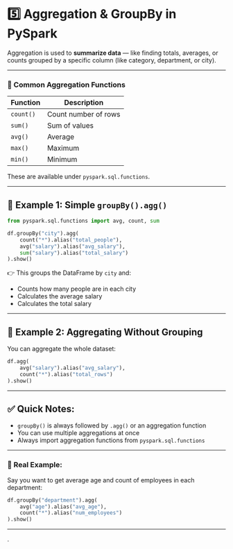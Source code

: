 # 5️⃣ **Aggregation & GroupBy in PySpark**

Aggregation is used to **summarize data** — like finding totals, averages, or counts grouped by a specific column (like category, department, or city).

---

### 🔧 Common Aggregation Functions

| Function    | Description          |
| ----------- | -------------------- |
| `count()` | Count number of rows |
| `sum()`   | Sum of values        |
| `avg()`   | Average              |
| `max()`   | Maximum              |
| `min()`   | Minimum              |

These are available under `pyspark.sql.functions`.

---

## 🧪 Example 1: Simple `groupBy().agg()`

```python
from pyspark.sql.functions import avg, count, sum

df.groupBy("city").agg(
    count("*").alias("total_people"),
    avg("salary").alias("avg_salary"),
    sum("salary").alias("total_salary")
).show()
```

👉 This groups the DataFrame by `city` and:

* Counts how many people are in each city
* Calculates the average salary
* Calculates the total salary

---

## 🧪 Example 2: Aggregating Without Grouping

You can aggregate the whole dataset:

```python
df.agg(
    avg("salary").alias("avg_salary"),
    count("*").alias("total_rows")
).show()
```

---

## ✅ Quick Notes:

* `groupBy()` is always followed by `.agg()` or an aggregation function
* You can use multiple aggregations at once
* Always import aggregation functions from `pyspark.sql.functions`

---

### 🧠 Real Example:

Say you want to get average age and count of employees in each department:

```python
df.groupBy("department").agg(
    avg("age").alias("avg_age"),
    count("*").alias("num_employees")
).show()
```

---

.
